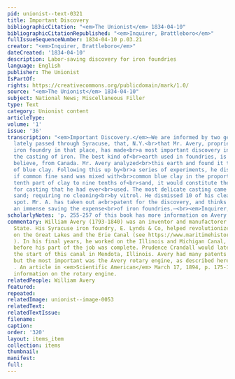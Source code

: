 ```yaml
---
pid: unionist--text-0321
title: Important Discovery
bibliographicCitation: "<em>The Unionist</em> 1834-04-10"
bibliographicCitationRepublished: "<em>Inquirer, Brattleboro</em>"
fullIssueSequenceNumber: 1834-04-10 p.03.21
creator: "<em>Inquirer, Brattleboro</em>"
dateCreated: '1834-04-10'
description: Labor-saving discovery for iron foundries
language: English
publisher: The Unionist
IsPartOf: 
rights: https://creativecommons.org/publicdomain/mark/1.0/
source: "<em>The Unionist</em> 1834-04-10"
subject: National News; Miscellaneous Filler
type: Text
category: Unionist content
articleType: 
volume: '1'
issue: '36'
transcription: "<em>Important Discovery.</em>—We are informed by two gentleman who
  lately passed through Syracuse, that, N.Y.<br>that Mr. Avery, proprietor of an extensive
  iron foundry in that place, has made<br>a most important discovery in relation to
  the casting of iron. The best kind of<br>earth used in foundries, is brought we
  believe, from Canada. Mr. Avery analyzed<br>this earth and found it to contain proportion
  of blue clay. Following this up by<br>a series of experiments, he discovered that
  if common fine sand was mixed with<br>common blue clay in the proportion of one
  tenth part of clay to nine tenths of<br>sand, it would constitute the best composition
  for casting that he had ever<br>used. The most delicate casting came out free from
  sand; requiring no cleaning<br>by vitrol. He dismissed 10 of his cleaners on the
  spot. Mr. A. has taken out a<br>patent for the discovery, and thinks it will make
  an immense saving the expense<br>of iron foundries.—<br><em>Inquirer, Brattleboro.</em>"
scholarlyNotes: 'p. 255-257 of this book has more information on Avery: https://quod.lib.umich.edu/m/moa/aja2321.0001.001/278?page=root;rgn=full+text;size=100;view=image'
commentary: William Avery (1793-1840) was an inventor and manufactorer in New York
  State. His Syracuse iron foundry, E. Lynds & Co, helped revolutionize transport
  on the Great Lakes and the Erie Canal (see https://www.maritimehistoryofthegreatlakes.ca/Documents/Engines/default.asp?ID=s005
  ). In his final years, he worked on the Illinois and Michigan Canal, but died suddenly
  before his part of the job was complete. Prudence Crandall would later live near
  the start of this canal in Mendota, Illinois. Avery had many patents to his name,
  but the most important was the Avery rotary engine, as described here - https://uh.edu/engines/epi1884.htm
  . An article in <em>Scientific American</em> March 17, 1894, p. 175-176 has more
  information on the rotary engine.
relatedPeople: William Avery
featured: 
repeated: 
relatedImage: unionist--image-0053
relatedText: 
relatedTextIssue: 
filename: 
caption: 
order: '320'
layout: items_item
collection: items
thumbnail: 
manifest: 
full: 
---
```

